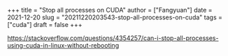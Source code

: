+++
title = "Stop all processes on CUDA"
author = ["Fangyuan"]
date = 2021-12-20
slug = "20211220203543-stop-all-processes-on-cuda"
tags = ["cuda"]
draft = false
+++

<https://stackoverflow.com/questions/4354257/can-i-stop-all-processes-using-cuda-in-linux-without-rebooting>
